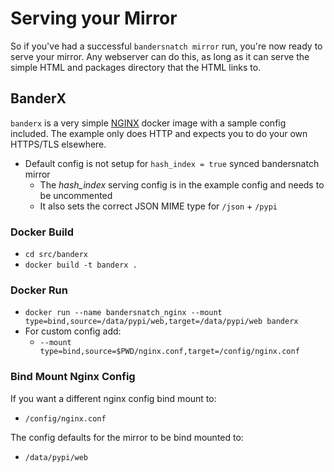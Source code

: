 # Serving your Mirror

So if you've had a successful `bandersnatch mirror` run, you're now ready to serve
your mirror. Any webserver can do this, as long as it can serve the simple HTML and
packages directory that the HTML links to.

## BanderX

`banderx` is a very simple [NGINX](https://www.nginx.com/) docker image with a
sample config included. The example only does HTTP and expects you to do your
own HTTPS/TLS elsewhere.

- Default config is not setup for `hash_index = true` synced bandersnatch mirror
  - The *hash_index* serving config is in the example config and needs to be
    uncommented
  - It also sets the correct JSON MIME type for `/json` + `/pypi`

### Docker Build

- `cd src/banderx`
- `docker build -t banderx .`

### Docker Run

- `docker run --name bandersnatch_nginx --mount type=bind,source=/data/pypi/web,target=/data/pypi/web banderx`
- For custom config add:
  - `--mount type=bind,source=$PWD/nginx.conf,target=/config/nginx.conf`

### Bind Mount Nginx Config

If you want a different nginx config bind mount to:

- `/config/nginx.conf`

The config defaults for the mirror to be bind mounted to:

- `/data/pypi/web`
